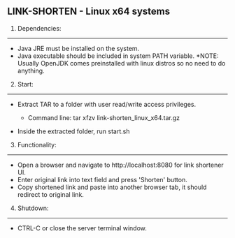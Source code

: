 LINK-SHORTEN - Linux x64 systems
--------------------------------

1. Dependencies:
----------------

- Java JRE must be installed on the system.
- Java executable should be included in system PATH variable.
*NOTE: Usually OpenJDK comes preinstalled with linux distros so no need to do anything.

2. Start:
---------

- Extract TAR to a folder with user read/write access privileges.
  * Command line: tar xfzv link-shorten_linux_x64.tar.gz

- Inside the extracted folder, run start.sh

3. Functionality:
-----------------

- Open a browser and navigate to http://localhost:8080 for link shortener UI.
- Enter original link into text field and press 'Shorten' button.
- Copy shortened link and paste into another browser tab, it should redirect to original link.

4. Shutdown:
------------

- CTRL-C or close the server terminal window.
